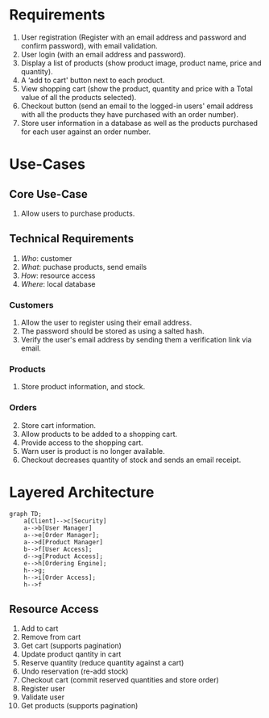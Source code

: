# Requirements

1. User registration (Register with an email address and password and confirm password), with email validation.
2. User login (with an email address and password).
3. Display a list of products (show product image, product name, price and quantity).
4. A ‘add to cart' button next to each product.
5. View shopping cart (show the product, quantity and price with a Total value of all the products selected).
6. Checkout button (send an email to the logged-in users' email address with all the products they have purchased with an order number).
7. Store user information in a database as well as the products purchased for each user against an order number.

# Use-Cases
## Core Use-Case

1. Allow users to purchase products.

## Technical Requirements

1. *Who*: customer
2. *What*: puchase products, send emails
3. *How*: resource access
4. *Where*: local database

### Customers

1. Allow the user to register using their email address. 
2. The password should be stored as using a salted hash.
3. Verify the user's email address by sending them a verification link via email.

### Products

1. Store product information, and stock.

### Orders

2. Store cart information.
3. Allow products to be added to a shopping cart.
4. Provide access to the shopping cart.
5. Warn user is product is no longer available.
6. Checkout decreases quantity of stock and sends an email receipt.

# Layered Architecture

```mermaid
graph TD;
    a[Client]-->c[Security]
    a-->b[User Manager]
    a-->e[Order Manager];
    a-->d[Product Manager]
    b-->f[User Access];
    d-->g[Product Access];
    e-->h[Ordering Engine];
    h-->g;
    h-->i[Order Access];
    h-->f
```

## Resource Access

1. Add to cart
1. Remove from cart
1. Get cart (supports pagination)
1. Update product qantity in cart
1. Reserve quantity (reduce quantity against a cart)
1. Undo reservation (re-add stock)
1. Checkout cart (commit reserved quantities and store order)
2. Register user
2. Validate user
3. Get products (supports pagination)
